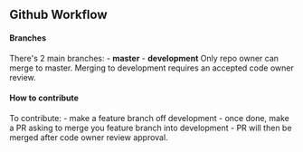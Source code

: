 ## Github Workflow

#### Branches 
There's 2 main branches:
    - **master**
    - **development**
Only repo owner can merge to master. Merging to development requires an accepted code owner review.

#### How to contribute
To contribute:
    - make a feature branch off development
    - once done, make a PR asking to merge you feature branch into development
    - PR will then be merged after code owner review approval.
